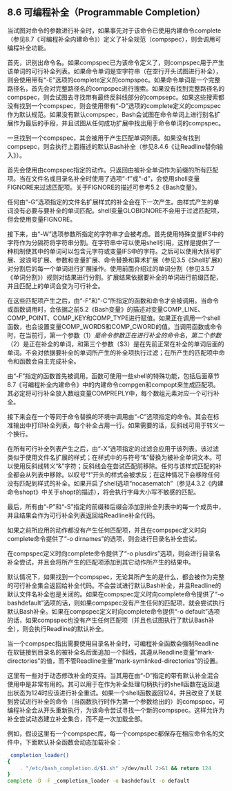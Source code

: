 ## 8.6 可编程补全（Programmable Completion）

当试图对命令的参数进行补全时，如果事先对于该命令已使用内建命令complete（参见8.7《可编程补全内建命令》）定义了补全规范（compspec），则会调用可编程补全功能。

首先，识别出命令名。如果compspec已为该命令定义了，则compspec用于产生该单词的可行补全列表。如果命令单词是空字符串（在空行开头试图进行补全），则会使用带有“-E”选项的complete定义的compspec。如果命令单词是一个完整路径名，首先会对完整路径名的compspec进行搜索。如果没有找到完整路径名的compspec，则会试图去寻找带有最终反斜线部分的compsepc。如果这些搜索都没有找到一个compspec，则会使用带有“-D”选项的complete定义的compspec作为默认规范。如果没有默认compspec，Bash会试图在命令单词上进行别名扩展作为最后的手段，并且试图从任何成功扩展中找出用于命令单词的compspec。

一旦找到一个compspec，其会被用于产生匹配单词列表。如果没有找到compsepc，则会执行上面描述的默认Bash补全（参见8.4.6《让Readline替你输入》）。

首先会使用由compspec指定的动作。只返回由被补全单词作为前缀的所有匹配项。当在文件名或目录名补全时使用了选项“-f”或“-d”，会使用shell变量FIGNORE来过滤匹配项。关于FIGNORE的描述可参考5.2《Bash变量》。

任何由“-G”选项指定的文件名扩展样式的补全会在下一次产生。由样式产生的单词没有必要与要补全的单词匹配。shell变量GLOBIGNORE不会用于过滤匹配项，但会使用变量FIGNORE。

接下来，由“-W”选项参数所指定的字符串才会被考虑。首先使用特殊变量IFS中的字符作为分隔符将字符串分割。在字符串中可以使用shell引用，这样是提供了一种机制使其中的单词可以包含元字符或变量IFS中的字符。之后可以使用大括号扩展、波浪号扩展、参数和变量扩展、命令替换和算术扩展（参见3.5《Shell扩展》）对分割后的每一个单词进行扩展操作。使用前面介绍过的单词分割（参见3.5.7《单词分割》）规则对结果进行分割。扩展结果依据要补全的单词进行前缀匹配，并且匹配上的单词会变为可行补全。

在这些匹配项产生之后，由“-F”和“-C”所指定的函数和命令才会被调用。当命令或函数调用时，会依据之前5.2《Bash变量》的描述对变量COMP_LINE、COMP_POINT、COMP_KEY和COMP_TYPE进行赋值。如果正在调用一个shell函数，也会设置变量COMP_WORDS和COMP_CWORD的值。当调用函数或命令时，在当前行，第一个参数（$1）是命令参数正在进行补全的命令名，第二个参数（$2）是正在补全的单词，和第三个参数（$3）是在先前正常在补全的单词后面的单词。不会对依据要补全的单词所产生的补全项执行过滤；在所产生的匹配项中命令和函数会自主完成补全。

由“-F”指定的函数首先被调用。函数可使用一些shell的特殊功能，包括后面章节8.7《可编程补全内建命令》中的内建命令compgen和compopt来生成匹配项。其必定将可行补全放入数组变量COMPREPLY中，每个数组元素对应一个可行补全。

接下来会在一个等同于命令替换的环境中调用由“-C”选项指定的命令。其会在标准输出中打印补全列表，每个补全占用一行。如果需要的话，反斜线可用于转义一个换行。

在所有可行补全列表产生之后，由“-X”选项指定的过滤会应用于该列表。该过滤类似于使用文件名扩展的样式；在样式中的与符号“&”替换为被补全单词文本。可以使用反斜线转义“&”字符；反斜线会在尝试匹配前移除。任何与该样式匹配的补全都会从列表中移除。以叹号“!”开头的样式会被求反；在这种情况下会移除任何没有匹配到样式的补全。如果开启了shell选项“nocasematch”（参见4.3.2《内建命令shopt》中关于shopt的描述），将会执行字母大小写不敏感的匹配。

最后，所有由“-P”和“-S”指定的前缀和后缀会添加到补全列表中的每一个成员中，并且结果会作为可行补全列表返回给Readline补全代码。

如果之前所应用的动作都没有产生任何匹配项，并且在compspec定义时向complete命令提供了“-o dirnames”的选项，则会进行目录名补全尝试。

在compspec定义时向complete命令提供了“-o plusdirs”选项，则会进行目录名补全尝试，并且会将所产生的匹配项添加到其它动作所产生的结果中。

默认情况下，如果找到一个compspec，无论其所产生的是什么，都会被作为完整的可行补全集合返回给补全代码。不会尝试进行默认Bash补全，并且Readline的默认文件名补全也是关闭的。如果在compspec定义时向complete命令提供了“-o bashdefault”选项的话，则如果compspec没有产生任何的匹配项，就会尝试执行默认Bash补全。如果在compspec定义时向complete命令提供“-o default”选项的话，如果compspec也没有产生任何匹配项（并且也试图执行了默认Bash补全），则会执行Readline的默认补全。

当一个compspec指出需要使用目录名补全时，可编程补全函数会强制Readline在软链接到目录名的被补全名后面追加一个斜线，其遵从Readline变量“mark-directories”的值，而不管Readline变量“mark-symlinked-directories”的设置。

这里有一些对于动态修改补全的支持。当其用在由“-D”指定的带有默认补全混合使用中是非常有用的。其可以用于在作为补全处理句柄执行的shell函数在返回退出状态为124时应该进行补全重试。如果一个shell函数返回124，并且改变了关联到尝试进行补全的命令（当函数执行时作为第一个参数给出的）的compspec，可编程补全会从开头重新执行，为该命令尝试寻找一个新的compspec。这样允许为补全尝试动态建立补全集合，而不是一次加载全部。

例如，假设这里有一个compspec库，每一个compspec都保存在相应命令名的文件中，下面默认补全函数会动态加载补全：

```bash
_completion_loader()
{
    . "/etc/bash_completion.d/$1.sh" >/dev/null 2>&1 && return 124
}
complete -D -F _completion_loader -o bashdefault -o default
```
